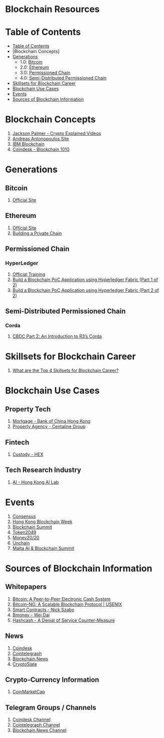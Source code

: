 # Blockchain Resources
Table of Contents
=================
   * [Table of Contents](#table-of-contents)
   * [Blockchain Concepts] 
   * [Generations](#blockchain-changes)
      * 1.0: [Bitcoin](#bitcoin)
      * 2.0: [Ethereum](#ethereum)
      * 3.0: [Permissioned Chain](#permissioned-chain)
      * 4.0: [Semi-Distributed Permissioned Chain](#semo-distributed-permissioned-chain)
   * [Skillsets for Blockchain Career](#skillsets-for-blockchain-career)
   * [Blockchain Use Cases](#blockchain-use-cases)
   * [Events](#events)
   * [Sources of Blockchain Information](#sources-of-blockchain-information)
# Blockchain Concepts
1. [Jackson Palmer - Crypto Explained Videos](https://ummjackson.com/crypto-explained)
1. [Andreas Antonopoulos Site](https://antonopoulos.com/)
1. [IBM Blockchain](https://www.ibm.com/hk-en/blockchain)
1. [Coindesk - Blockchain 1010](https://www.coindesk.com/information)
# Generations
## Bitcoin
1. [Official Site](https://bitcoin.org/)
## Ethereum
1. [Official Site](https://www.ethereum.org/)
1. [Building a Private Chain](https://medium.com/blockchainbistro/set-up-a-private-ethereum-blockchain-and-deploy-your-first-solidity-smart-contract-on-the-caa8334c343d)
## Permissioned Chain
### HyperLedger
1. [Official Training](https://www.hyperledger.org/resources/training)
1. [Build a Blockchain PoC Application using Hyperledger Fabric (Part 1 of 2)](https://blockchain.news/Post?id=55e9afea-12ca-47e5-b4da-d9f16851f496)
1. [Build a Blockchain PoC Application using Hyperledger Fabric (Part 2 of 2)](https://blockchain.news/Post?id=Build-a-Blockchain-PoC-Application-using-Hyperledger-Fabric-Series-2-of-2-3e0387d3-62eb-4631-adaf-1b37683c80af)
## Semi-Distributed Permissioned Chain
### Corda
1. [CBDC Part 2: An Introduction to R3’s Corda](https://blockchain.news/Post?id=80d4f9d2-ce9f-4dbb-8cae-cd582676083a)

# Skillsets for Blockchain Career
1. [What are the Top 4 Skillsets for Blockchain Career?](https://blockchain.news/Post?id=What-are-the-Top-4-Skillsets-for-Blockchain-Career-1c1799aa-d18e-4f35-8660-57beb79bc64a)

# Blockchain Use Cases
## Property Tech
1. [Mortgage - Bank of China Hong Kong](https://www.scmp.com/business/banking-finance/article/2142997/bank-china-embracing-blockchain-use-hong-kong)
1. [Property Agency - Centaline Group](https://blockchain.news/Post?id=Exclusive-Latest-PropTech-Roadmap-Revealed-From-HK-No1-Property-Agency-01af6674-f694-4348-8ab1-a2d675a89862)
## Fintech
1. [Custody - HEX](https://blockchain.news/Post?id=Blockchain.News-Interview-with-Managing-Partner-of-HEX-Alessio-Quaglini-on-Digital-Asset-Custody)
## Tech Research Industry
1. [AI - Hong Kong AI Lab](https://blockchain.news/Post?id=Talent-Shortage%3A-The-Key-Pain-Point-in-AI-Industry-9d7cfc35-19dd-4d2a-a471-9d8a4123ffc2)

# Events
1. [Consensus](https://www.coindesk.com/events/consensus-2019)
1. [Hong Kong Blockchain Week](https://www.hkblockchainweek.net/)
1. [Blockchain Summit](https://www.blockchainsummitlondon.com/)
1. [Token2049](https://www.token2049.com/)
1. [Money20/20](https://europe.money2020.com/)
1. [Unchain](https://www.unchain-convention.com)
1. [Malta AI & Blockchain Summit](https://maltablockchainsummit.com/)

# Sources of Blockchain Information
## Whitepapers
1. [Bitcoin: A Peer-to-Peer Electronic Cash System](https://bitcoin.org/bitcoin.pdf)
1. [Bitcoin-NG: A Scalable Blockchain Protocol | USENIX](https://www.usenix.org/node/194907)
1. [Smart Contracts - Nick Szabo](https://web.archive.org/web/20011102030833/http://szabo.best.vwh.net:80/smart.contracts.html)
1. [Bmoney - Wei Dai](http://www.weidai.com/bmoney.txt)
1. [Hashcash - A Denial of Service Counter-Measure](http://www.hashcash.org/papers/hashcash.pdf)

## News
1. [Coindesk](https://www.coindesk.com/)
1. [Cointelegraph](https://cointelegraph.com/)
1. [Blockchain.News](https://blockchain.news)
1. [CryptoSlate](https://cryptoslate.com/)
## Crypto-Currency Information
1. [CoinMarketCap](https://coinmarketcap.com)
## Telegram Groups / Channels
1. [Coindesk Channel](https://telegram.me/coindesk)
1. [Cointelegraph Channel](https://telegram.me/cointelegraph)
1. [Blockchain.News Channel](https://t.me/blockchainnewsofficial)
